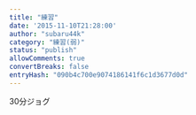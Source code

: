 ```yaml
---
title: "練習"
date: '2015-11-10T21:28:00'
author: "subaru44k"
category: "練習(弱)"
status: "publish"
allowComments: true
convertBreaks: false
entryHash: "090b4c700e9074186141f6c1d3677d0d"
---
```

30分ジョグ
